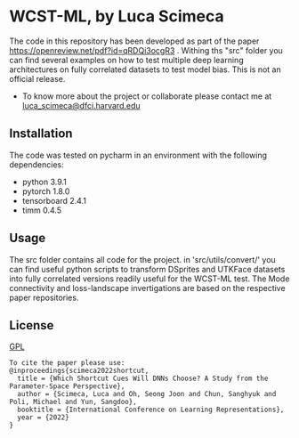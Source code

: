 # WCST-ML, by Luca Scimeca

The code in this repository has been developed as part of the paper https://openreview.net/pdf?id=qRDQi3ocgR3 . Withing ths "src" folder you can find several examples on how to test multiple deep learning architectures on fully correlated datasets to test model bias. This is not an official release. 

* To know more about the project or collaborate please contact me at luca_scimeca@dfci.harvard.edu

## Installation

The code was tested on pycharm in an environment with the following dependencies:

* python 3.9.1
* pytorch 1.8.0
* tensorboard 2.4.1
* timm 0.4.5


## Usage

The src folder contains all code for the project. in 'src/utils/convert/' you can find useful python scripts to transform DSprites and UTKFace datasets into fully correlated versions readily useful for the WCST-ML test. The Mode connectivity and loss-landscape invertigations are based on the respective paper repositories. 



## License
[GPL](https://www.gnu.org/licenses/#GPL)

```
To cite the paper please use:
@inproceedings{scimeca2022shortcut,
  title = {Which Shortcut Cues Will DNNs Choose? A Study from the Parameter-Space Perspective},
  author = {Scimeca, Luca and Oh, Seong Joon and Chun, Sanghyuk and Poli, Michael and Yun, Sangdoo},
  booktitle = {International Conference on Learning Representations},
  year = {2022}
}
```


